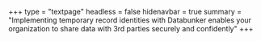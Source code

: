 +++
type = "textpage"
headless = false
hidenavbar = true
summary = "Implementing temporary record identities with Databunker enables your organization to share data with 3rd parties securely and confidently"
+++

